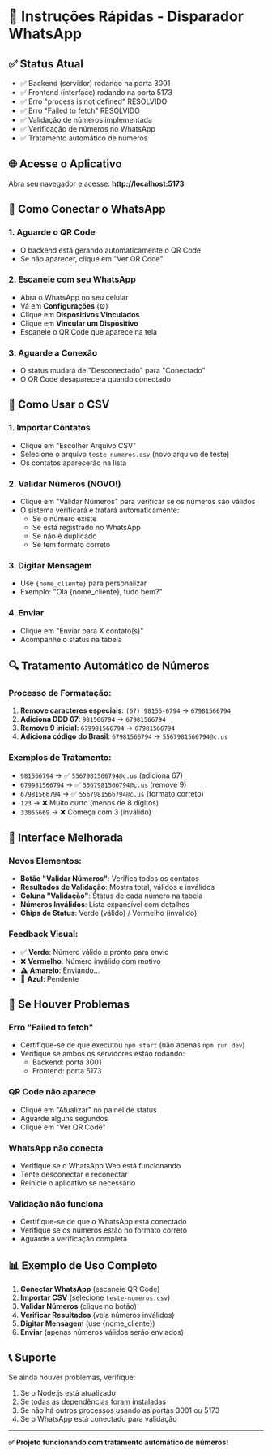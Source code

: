 # 🚀 Instruções Rápidas - Disparador WhatsApp

## ✅ Status Atual
- ✅ Backend (servidor) rodando na porta 3001
- ✅ Frontend (interface) rodando na porta 5173
- ✅ Erro "process is not defined" RESOLVIDO
- ✅ Erro "Failed to fetch" RESOLVIDO
- ✅ Validação de números implementada
- ✅ Verificação de números no WhatsApp
- ✅ Tratamento automático de números

## 🌐 Acesse o Aplicativo
Abra seu navegador e acesse: **http://localhost:5173**

## 📱 Como Conectar o WhatsApp

### 1. **Aguarde o QR Code**
- O backend está gerando automaticamente o QR Code
- Se não aparecer, clique em "Ver QR Code"

### 2. **Escaneie com seu WhatsApp**
- Abra o WhatsApp no seu celular
- Vá em **Configurações** (⚙️)
- Clique em **Dispositivos Vinculados**
- Clique em **Vincular um Dispositivo**
- Escaneie o QR Code que aparece na tela

### 3. **Aguarde a Conexão**
- O status mudará de "Desconectado" para "Conectado"
- O QR Code desaparecerá quando conectado

## 📄 Como Usar o CSV

### 1. **Importar Contatos**
- Clique em "Escolher Arquivo CSV"
- Selecione o arquivo `teste-numeros.csv` (novo arquivo de teste)
- Os contatos aparecerão na lista

### 2. **Validar Números (NOVO!)**
- Clique em "Validar Números" para verificar se os números são válidos
- O sistema verificará e tratará automaticamente:
  - Se o número existe
  - Se está registrado no WhatsApp
  - Se não é duplicado
  - Se tem formato correto

### 3. **Digitar Mensagem**
- Use `{nome_cliente}` para personalizar
- Exemplo: "Olá {nome_cliente}, tudo bem?"

### 4. **Enviar**
- Clique em "Enviar para X contato(s)"
- Acompanhe o status na tabela

## 🔍 Tratamento Automático de Números

### **Processo de Formatação:**
1. **Remove caracteres especiais**: `(67) 98156-6794` → `67981566794`
2. **Adiciona DDD 67**: `981566794` → `67981566794`
3. **Remove 9 inicial**: `679981566794` → `67981566794`
4. **Adiciona código do Brasil**: `67981566794` → `5567981566794@c.us`

### **Exemplos de Tratamento:**
- `981566794` → ✅ `5567981566794@c.us` (adiciona 67)
- `679981566794` → ✅ `5567981566794@c.us` (remove 9)
- `67981566794` → ✅ `5567981566794@c.us` (formato correto)
- `123` → ❌ Muito curto (menos de 8 dígitos)
- `33055669` → ❌ Começa com 3 (inválido)

## 🎨 Interface Melhorada

### **Novos Elementos:**
- **Botão "Validar Números"**: Verifica todos os contatos
- **Resultados de Validação**: Mostra total, válidos e inválidos
- **Coluna "Validação"**: Status de cada número na tabela
- **Números Inválidos**: Lista expansível com detalhes
- **Chips de Status**: Verde (válido) / Vermelho (inválido)

### **Feedback Visual:**
- ✅ **Verde**: Número válido e pronto para envio
- ❌ **Vermelho**: Número inválido com motivo
- ⚠️ **Amarelo**: Enviando...
- 🔄 **Azul**: Pendente

## 🔧 Se Houver Problemas

### Erro "Failed to fetch"
- Certifique-se de que executou `npm start` (não apenas `npm run dev`)
- Verifique se ambos os servidores estão rodando:
  - Backend: porta 3001
  - Frontend: porta 5173

### QR Code não aparece
- Clique em "Atualizar" no painel de status
- Aguarde alguns segundos
- Clique em "Ver QR Code"

### WhatsApp não conecta
- Verifique se o WhatsApp Web está funcionando
- Tente desconectar e reconectar
- Reinicie o aplicativo se necessário

### Validação não funciona
- Certifique-se de que o WhatsApp está conectado
- Verifique se os números estão no formato correto
- Aguarde a verificação completa

## 📊 Exemplo de Uso Completo

1. **Conectar WhatsApp** (escaneie QR Code)
2. **Importar CSV** (selecione `teste-numeros.csv`)
3. **Validar Números** (clique no botão)
4. **Verificar Resultados** (veja números inválidos)
5. **Digitar Mensagem** (use {nome_cliente})
6. **Enviar** (apenas números válidos serão enviados)

## 📞 Suporte
Se ainda houver problemas, verifique:
1. Se o Node.js está atualizado
2. Se todas as dependências foram instaladas
3. Se não há outros processos usando as portas 3001 ou 5173
4. Se o WhatsApp está conectado para validação

---
**✅ Projeto funcionando com tratamento automático de números!** 